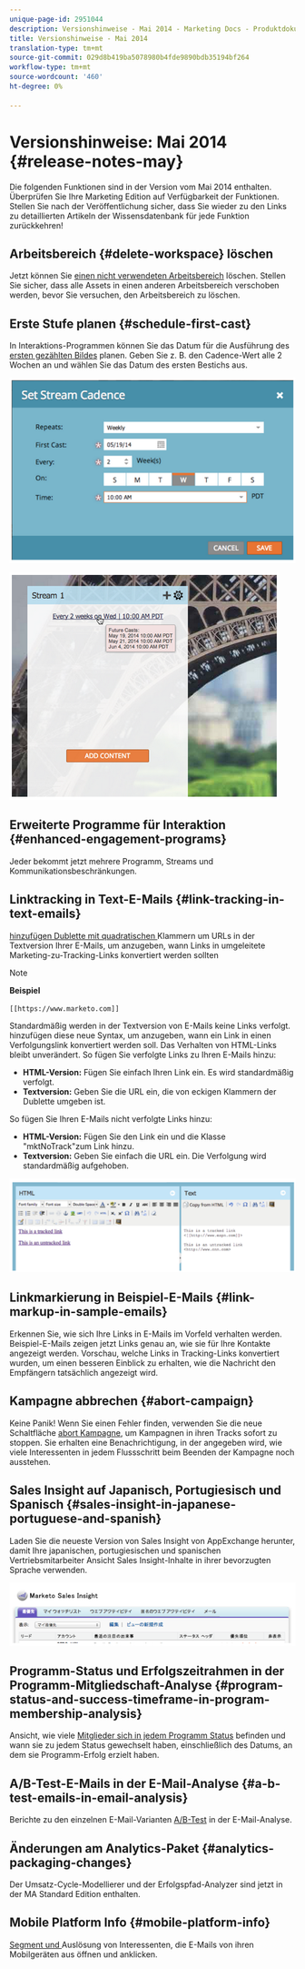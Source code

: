 ```yaml
---
unique-page-id: 2951044
description: Versionshinweise - Mai 2014 - Marketing Docs - Produktdokumentation
title: Versionshinweise - Mai 2014
translation-type: tm+mt
source-git-commit: 029d8b419ba5078980b4fde9890bdb35194bf264
workflow-type: tm+mt
source-wordcount: '460'
ht-degree: 0%

---
```



# Versionshinweise: Mai 2014 {#release-notes-may}

Die folgenden Funktionen sind in der Version vom Mai 2014 enthalten. Überprüfen Sie Ihre Marketing Edition auf Verfügbarkeit der Funktionen. Stellen Sie nach der Veröffentlichung sicher, dass Sie wieder zu den Links zu detaillierten Artikeln der Wissensdatenbank für jede Funktion zurückkehren!

## Arbeitsbereich {#delete-workspace} löschen

Jetzt können Sie [einen nicht verwendeten Arbeitsbereich](/help/marketo/product-docs/administration/workspaces-and-person-partitions/delete-a-workspace.md) löschen. Stellen Sie sicher, dass alle Assets in einen anderen Arbeitsbereich verschoben werden, bevor Sie versuchen, den Arbeitsbereich zu löschen.

## Erste Stufe planen {#schedule-first-cast}

In Interaktions-Programmen können Sie das Datum für die Ausführung des [ersten gezählten Bildes](/help/marketo/product-docs/email-marketing/drip-nurturing/engagement-program-streams/set-stream-cadence.md) planen. Geben Sie z. B. den Cadence-Wert alle 2 Wochen an und wählen Sie das Datum des ersten Bestichs aus.

![](assets/image2014-9-22-11-3a57-3a36.png)

![](assets/image2014-9-22-11-3a57-3a54.png)

## Erweiterte Programme für Interaktion {#enhanced-engagement-programs}

Jeder bekommt jetzt mehrere Programm, Streams und Kommunikationsbeschränkungen.

## Linktracking in Text-E-Mails {#link-tracking-in-text-emails}

[hinzufügen Dublette mit quadratischen ](/help/marketo/product-docs/email-marketing/general/functions-in-the-editor/add-tracked-links-to-a-text-email.md) Klammern um URLs in der Textversion Ihrer E-Mails, um anzugeben, wann Links in umgeleitete Marketing-zu-Tracking-Links konvertiert werden sollten

>[!NOTE]
>
>**Beispiel**
>
>`[[https://www.marketo.com]]`

Standardmäßig werden in der Textversion von E-Mails keine Links verfolgt. hinzufügen diese neue Syntax, um anzugeben, wann ein Link in einen Verfolgungslink konvertiert werden soll. Das Verhalten von HTML-Links bleibt unverändert.  So fügen Sie verfolgte Links zu Ihren E-Mails hinzu:

* **HTML-Version:** Fügen Sie einfach Ihren Link ein. Es wird standardmäßig verfolgt.
* **Textversion:** Geben Sie die URL ein, die von eckigen Klammern der Dublette umgeben ist.

So fügen Sie Ihren E-Mails nicht verfolgte Links hinzu:

* **HTML-Version:** Fügen Sie den Link ein und die Klasse &quot;mktNoTrack&quot;zum Link hinzu.
* **Textversion:** Geben Sie einfach die URL ein. Die Verfolgung wird standardmäßig aufgehoben.

![](assets/image2014-9-22-12-3a1-3a34.png)

## Linkmarkierung in Beispiel-E-Mails {#link-markup-in-sample-emails}

Erkennen Sie, wie sich Ihre Links in E-Mails im Vorfeld verhalten werden. Beispiel-E-Mails zeigen jetzt Links genau an, wie sie für Ihre Kontakte angezeigt werden. Vorschau, welche Links in Tracking-Links konvertiert wurden, um einen besseren Einblick zu erhalten, wie die Nachricht den Empfängern tatsächlich angezeigt wird.

## Kampagne abbrechen {#abort-campaign}

Keine Panik! Wenn Sie einen Fehler finden, verwenden Sie die neue Schaltfläche [abort Kampagne](/help/marketo/product-docs/core-marketo-concepts/smart-campaigns/using-smart-campaigns/abort-a-smart-campaign.md), um Kampagnen in ihren Tracks sofort zu stoppen. Sie erhalten eine Benachrichtigung, in der angegeben wird, wie viele Interessenten in jedem Flussschritt beim Beenden der Kampagne noch ausstehen.

## Sales Insight auf Japanisch, Portugiesisch und Spanisch {#sales-insight-in-japanese-portuguese-and-spanish}

Laden Sie die neueste Version von Sales Insight von AppExchange herunter, damit Ihre japanischen, portugiesischen und spanischen Vertriebsmitarbeiter Ansicht Sales Insight-Inhalte in ihrer bevorzugten Sprache verwenden.

![](assets/image2014-9-22-12-3a2-3a12.png)

## Programm-Status und Erfolgszeitrahmen in der Programm-Mitgliedschaft-Analyse {#program-status-and-success-timeframe-in-program-membership-analysis}

Ansicht, wie viele [Mitglieder sich in jedem Programm Status](/help/marketo/product-docs/reporting/revenue-cycle-analytics/program-analytics/build-a-program-membership-analysis-report-that-lists-leads.md) befinden und wann sie zu jedem Status gewechselt haben, einschließlich des Datums, an dem sie Programm-Erfolg erzielt haben.

## A/B-Test-E-Mails in der E-Mail-Analyse {#a-b-test-emails-in-email-analysis}

Berichte zu den einzelnen E-Mail-Varianten [A/B-Test](/help/marketo/product-docs/reporting/revenue-cycle-analytics/email-analysis/build-an-email-analysis-report-that-shows-program-information.md) in der E-Mail-Analyse.

## Änderungen am Analytics-Paket {#analytics-packaging-changes}

Der Umsatz-Cycle-Modellierer und der Erfolgspfad-Analyzer sind jetzt in der MA Standard Edition enthalten.

## Mobile Platform Info {#mobile-platform-info}

[Segment und ](/help/marketo/product-docs/reporting/basic-reporting/report-activity/build-a-people-performance-report-with-mobile-platform-columns.md) Auslösung von Interessenten, die E-Mails von ihren Mobilgeräten aus öffnen und anklicken.

